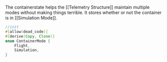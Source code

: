 
The containerstate helps the [[Telemetry Structure]] maintain multiple modes without making things terrible. It stores whether or not the container is in [[Simulation Mode]].

```rust
//init
#[allow(dead_code)]
#[derive(Copy, Clone)]
enum ContainerMode {
	Flight,
	Simulation,
}
```